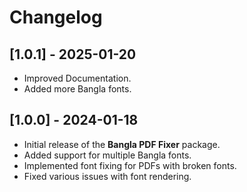 # Changelog

## [1.0.1] - 2025-01-20

- Improved Documentation.
- Added more Bangla fonts.
  
## [1.0.0] - 2024-01-18

- Initial release of the **Bangla PDF Fixer** package.
- Added support for multiple Bangla fonts.
- Implemented font fixing for PDFs with broken fonts.
- Fixed various issues with font rendering.
